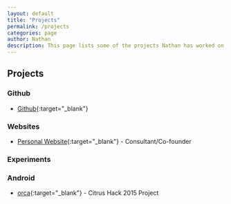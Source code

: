 ```yaml
---
layout: default
title: "Projects"
permalink: /projects
categories: page
author: Nathan
description: This page lists some of the projects Nathan has worked on.
---
```


<h2 class="">Projects</h2>

### Github
+ [Github](http://github.com/nmlapre){:target="_blank"}

### Websites
+ [Personal Website](http://nathanlapre.com){:target="_blank"} - Consultant/Co-founder

### Experiments

### Android
+ [orca](http://github.com/rhocode/orca){:target="_blank"}  - Citrus Hack 2015 Project

